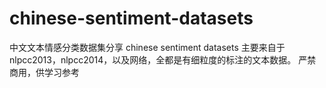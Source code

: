 # chinese-sentiment-datasets
中文文本情感分类数据集分享 chinese sentiment datasets
主要来自于nlpcc2013，nlpcc2014，以及网络，全都是有细粒度的标注的文本数据。
严禁商用，供学习参考
